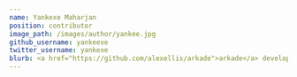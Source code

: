 ```yaml
---
name: Yankexe Maharjan
position: contributor
image_path: /images/author/yankee.jpg
github_username: yankeexe
twitter_username: yankexe
blurb: <a href="https://github.com/alexellis/arkade">arkade</a> developer
---
```

